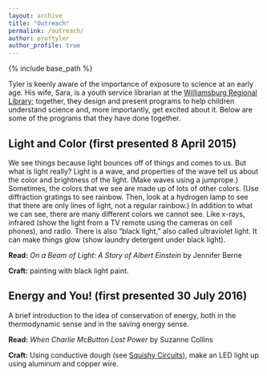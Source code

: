```yaml
---
layout: archive
title: "Outreach"
permalink: /outreach/
author: proftyler
author_profile: true
---
```


{% include base_path %}

Tyler is keenly aware of the importance of exposure to science at an early age. His wife, Sara, is a youth service librarian at the [Williamsburg Regional Library;](https://www.wrl.org) together, they design and present programs to help children understand science and, more importantly, get excited about it. Below are some of the programs that they have done together.

## Light and Color (first presented 8 April 2015)
We see things because light bounces off of things and comes to us. But what is light really?
Light is a wave, and properties of the wave tell us about the color and brightness of the light. (Make waves using a jumprope.)
Sometimes, the colors that we see are made up of lots of other colors. (Use diffraction gratings to see rainbow. Then, look at a hydrogen lamp to see that there are only lines of light, not a regular rainbow.)
In addition to what we can see, there are many different colors we cannot see. Like x-rays, infrared (show the light from a TV remote using the cameras on cell phones), and radio.
There is also “black light,” also called ultraviolet light. It can make things glow (show laundry detergent under black light).

**Read:** *On a Beam of Light: A Story of Albert Einstein* by Jennifer Berne

**Craft:** painting with black light paint.

## Energy and You! (first presented 30 July 2016)
A brief introduction to the idea of conservation of energy, both in the thermodynamic sense and in the saving energy sense.

**Read:** *When Charlie McButton Lost Power* by Suzanne Collins

**Craft:** Using conductive dough (see [Squishy Circuits](http://courseweb.stthomas.edu/apthomas/SquishyCircuits/buildingCircuits.htm)), make an LED light up using aluminum and copper wire.
